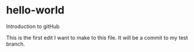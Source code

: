 # hello-world
Introduction to gitHub

This is the first edit I want to make to this file. It will be a commit to my test branch.
